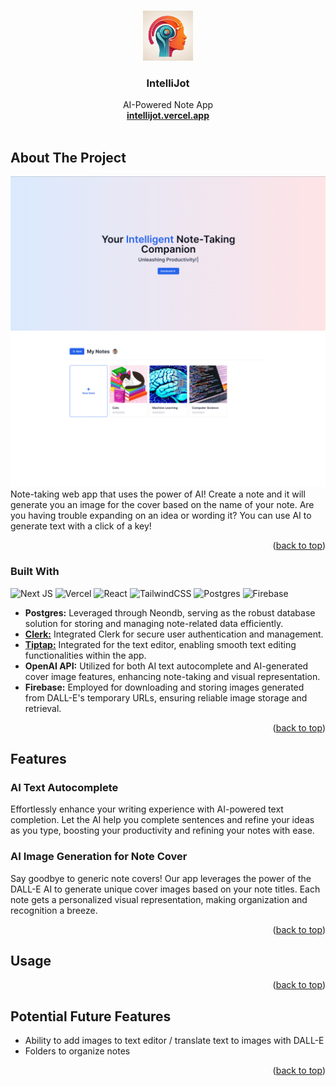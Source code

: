 <a name="readme-top"></a>

<!-- PROJECT LOGO -->
<br />
<div align="center">
  <a href="https://github.com/Maiku3/intellijot">
    <img src="readmeImages/IntelliJot_Logo.png" alt="Logo" width="80" height="80">
  </a>

<h3 align="center">IntelliJot</h3>

  <p align="center">
    AI-Powered Note App
    <br />
    <a href="https://intellijot.vercel.app"><strong>intellijot.vercel.app</strong></a>
    <br />
    <br />
  </p>
</div>

<!-- ABOUT THE PROJECT -->
## About The Project

![](readmeImages/Screenshot_Home.png)
![](readmeImages/Screenshot_Dashboard.png)
Note-taking web app that uses the power of AI! Create a note and it will generate you an image for the cover based on the name of your note.
Are you having trouble expanding on an idea or wording it? You can use AI to generate text with a click of a key!

<p align="right">(<a href="#readme-top">back to top</a>)</p>


### Built With

![Next JS](https://img.shields.io/badge/Next-black?style=for-the-badge&logo=next.js&logoColor=white)
![Vercel](https://img.shields.io/badge/vercel-%23000000.svg?style=for-the-badge&logo=vercel&logoColor=white)
![React](https://img.shields.io/badge/react-%2320232a.svg?style=for-the-badge&logo=react&logoColor=%2361DAFB)
![TailwindCSS](https://img.shields.io/badge/tailwindcss-%2338B2AC.svg?style=for-the-badge&logo=tailwind-css&logoColor=white)
![Postgres](https://img.shields.io/badge/postgres-%23316192.svg?style=for-the-badge&logo=postgresql&logoColor=white)
![Firebase](https://img.shields.io/badge/Firebase-039BE5?style=for-the-badge&logo=Firebase&logoColor=white)
* **Postgres:** Leveraged through Neondb, serving as the robust database solution for storing and managing note-related data efficiently.
* [**Clerk:**](https://clerk.com/) Integrated Clerk for secure user authentication and management.
* [**Tiptap:**](https://tiptap.dev/) Integrated for the text editor, enabling smooth text editing functionalities within the app.
* **OpenAI API:** Utilized for both AI text autocomplete and AI-generated cover image features, enhancing note-taking and visual representation.
* **Firebase:** Employed for downloading and storing images generated from DALL-E's temporary URLs, ensuring reliable image storage and retrieval.

<p align="right">(<a href="#readme-top">back to top</a>)</p>

## Features

### AI Text Autocomplete
Effortlessly enhance your writing experience with AI-powered text completion. Let the AI help you complete sentences and refine your ideas as you type, boosting your productivity and refining your notes with ease.

### AI Image Generation for Note Cover
Say goodbye to generic note covers! Our app leverages the power of the DALL-E AI to generate unique cover images based on your note titles. Each note gets a personalized visual representation, making organization and recognition a breeze.

<p align="right">(<a href="#readme-top">back to top</a>)</p>

<!-- USAGE EXAMPLES -->
## Usage

<p align="right">(<a href="#readme-top">back to top</a>)</p>

## Potential Future Features
* Ability to add images to text editor / translate text to images with DALL-E
* Folders to organize notes

<p align="right">(<a href="#readme-top">back to top</a>)</p>
